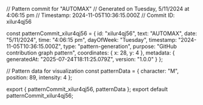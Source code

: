 // Pattern commit for "AUTOMAX"
// Generated on Tuesday, 5/11/2024 at 4:06:15 pm
// Timestamp: 2024-11-05T10:36:15.000Z
// Commit ID: xilur4qj56

const patternCommit_xilur4qj56 = {
  id: "xilur4qj56",
  text: "AUTOMAX",
  date: "5/11/2024",
  time: "4:06:15 pm",
  dayOfWeek: "Tuesday",
  timestamp: "2024-11-05T10:36:15.000Z",
  type: "pattern-generation",
  purpose: "GitHub contribution graph pattern",
  coordinates: {
    x: 28,
    y: 4
  },
  metadata: {
    generatedAt: "2025-07-24T18:11:25.079Z",
    version: "1.0.0"
  }
};

// Pattern data for visualization
const patternData = {
  character: "M",
  position: 89,
  intensity: 4
};

export { patternCommit_xilur4qj56, patternData };
export default patternCommit_xilur4qj56;
